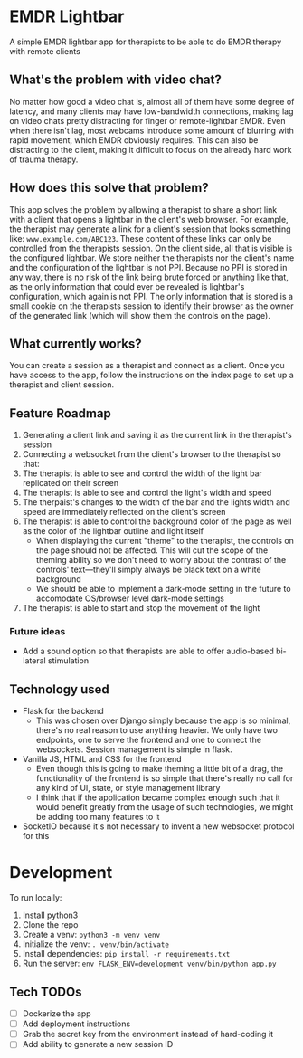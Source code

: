 # EMDR Lightbar

A simple EMDR lightbar app for therapists to be able to do EMDR therapy with remote clients

## What's the problem with video chat?

No matter how good a video chat is, almost all of them have some degree of latency, and many clients may have low-bandwidth connections, making lag on video chats pretty distracting for finger or remote-lightbar EMDR. Even when there isn't lag, most webcams introduce some amount of blurring with rapid movement, which EMDR obviously requires. This can also be distracting to the client, making it difficult to focus on the already hard work of trauma therapy.

## How does this solve that problem?

This app solves the problem by allowing a therapist to share a short link with a client that opens a lightbar in the client's web browser. For example, the therapist may generate a link for a client's session that looks something like: `www.example.com/ABC123`. These content of these links can only be controlled from the therapists session. On the client side, all that is visible is the configured lightbar. We store neither the therapists nor the client's name and the configuration of the lightbar is not PPI. Because no PPI is stored in any way, there is no risk of the link being brute forced or anything like that, as the only information that could ever be revealed is lightbar's configuration, which again is not PPI. The only information that is stored is a small cookie on the therapists session to identify their browser as the owner of the generated link (which will show them the controls on the page).

## What currently works?

You can create a session as a therapist and connect as a client. Once you have access to the app, follow the instructions on the index page to set up a therapist and client session.

## Feature Roadmap

1.  Generating a client link and saving it as the current link in the therapist's session
2.  Connecting a websocket from the client's browser to the therapist so that:
3.  The therapist is able to see and control the width of the light bar replicated on their screen
4.  The therapist is able to see and control the light's width and speed
5.  The therpaist's changes to the width of the bar and the lights width and speed are immediately reflected on the client's screen
6.  The therapist is able to control the background color of the page as well as the color of the lightbar outline and light itself
    *   When displaying the current "theme" to the therapist, the controls on the page should not be affected. This will cut the scope of the theming ability so we don't need to worry about the contrast of the controls' text—they'll simply always be black text on a white background
    *   We should be able to implement a dark-mode setting in the future to accomodate OS/browser level dark-mode settings
7.  The therapist is able to start and stop the movement of the light

### Future ideas

*   Add a sound option so that therapists are able to offer audio-based bi-lateral stimulation

## Technology used

*   Flask for the backend
    *   This was chosen over Django simply because the app is so minimal, there's no real reason to use anything heavier. We only have two endpoints, one to serve the frontend and one to connect the websockets. Session management is simple in flask.
*   Vanilla JS, HTML and CSS for the frontend
    *   Even though this is going to make theming a little bit of a drag, the functionality of the frontend is so simple that there's really no call for any kind of UI, state, or style management library
    *   I think that if the application became complex enough such that it would benefit greatly from the usage of such technologies, we might be adding too many features to it
*   SocketIO because it's not necessary to invent a new websocket protocol for this

# Development

To run locally:

1.  Install python3
2.  Clone the repo
3.  Create a venv: `python3 -m venv venv`
4.  Initialize the venv: `. venv/bin/activate`
5.  Install dependencies: `pip install -r requirements.txt`
6.  Run the server: `env FLASK_ENV=development venv/bin/python app.py`

## Tech TODOs

*   [ ] Dockerize the app
*   [ ] Add deployment instructions
*   [ ] Grab the secret key from the environment instead of hard-coding it
*   [ ] Add ability to generate a new session ID
